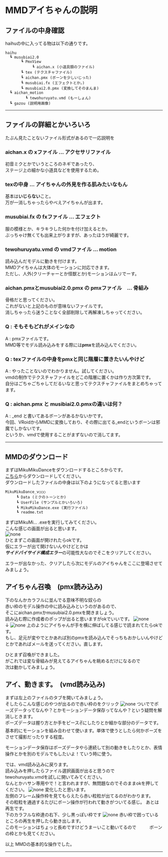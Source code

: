 <!-- Markdown: Open Preview to the side -->
# MMDアイちゃんの説明
## ファイルの中身確認
haihuの中に入ってる物は以下の通りです。
```
haihu
  ┗ musubiai2.0
       ┗ PmxView
            ┗ aichan.x (小道具類のファイル)
       ┗ tex (テクスチャファイル)
       ┗ aichan.pmx (ボーンを少しいじった)
       ┗ musubiai.fx (エフェクトとか。)
       ┗ musubiai2.0.pmx (変換してそのまんま)
  ┗ aichan_motion
         ┗ tewohuruyatu.vmd (もーしょん)
  ┗ gazou (説明用画像)
```
***
## ファイルの詳細とかいろいろ

たぶん見たことないファイル形式があるので一応説明を


### aichan.x の xファイル ... アクセサリファイル   
初音ミクとかでいうところのネギであったり、   
ステージ上の細かな小道具などを使用するため。   

### texの中身 ... アイちゃんの外見を作る肌みたいなもん   
基本は**いじらない**こと。   
万が一消しちゃったらやべえアイちゃんが出ます。  　

### musubiai.fx の fxファイル ... エフェクト   
服の模様とか、キラキラした何かを付け加えるとか。   
ぶっちゃけ無くても出来上がりますが、あったほうが綺麗です。

### tewohuruyatu.vmd の vmdファイル ... motion
読み込んだモデルに動きを付けます。   
MMDアイちゃんは大体のモーションに対応できます。   
ただし、人外(クリーチャーとか怪獣とか)モーションはムリでーす。

### aichan.pmxとmusubiai2.0.pmx の pmxファイル　... 骨組み   
骨格だと思ってください。   
これがないと上記のものが意味ないファイルです。   
消しちゃったら迷うことなく全部削除して再解凍しちゃってください。   
    
### Q : そもそもどれがメインなの
A : pmxファイルです。   
MMD等でモデル読み込みをする際には**pmx**を読み込んでください。
### Q : texファイルの中身をpmxと同じ階層に置きたいんやけど
A : やったことないのでわかりません。試してください。   
vmdの制作でテクスチャファイルをどこの階層に置くかは作り方次第です。   
自分はごちゃごちゃしてだるいなと思ってテクスチャファイルをまとめちゃってます。   
### Q : aichan.pmx と musibiai2.0.pmxの違いは何？
A : _end と書いてあるボーンがあるかないかです。   
今回、VRoidからMMDに変換しており、その際に出てる_endというボーンは邪魔でしかないです。   
というか、vmdで使用することがまずないので消してます。
***
## MMDのダウンロード
まずはMikuMikuDanceをダウンロードするところからです。   
[こちら](https://drive.google.com/uc?id=1XurGlDnQy-EfpO13JcqCocQhjuHtXx6P&export=download)からダウンロードしてください。   
ダウンロードしたファイルの中身は以下のようになってると思います
```
MikuMikuDance_v○○○
     ┗ Data (ミクのトーンとか)
     ┗ UserFile (サンプルとかいろいろ)
     ┗ MikuMikuDance.exe (実行ファイル)
     ┗ readme.txt 
```
まずはMikuMi... .exeを実行してみてください。   
こんな感じの画面が出ると思います。   
![none](gazou/mmd_nanimonaiyo.png)    
ひとまずこの画面が開けれたらokです。   
仮にエラーが出て開けないんやけどとかは   
***サイドバイサイド構成エラー***の可能性大なのでそこをクリアしてください。   

エラーが出なかった、クリアしたら次にモデルのアイちゃんをここに登場させてみましょう。
## アイちゃん召喚　(pmx読み込み)
下のなんかカラフルに並んでる意味不明な奴らの   
赤い枠のモデル操作の中に読み込みというのがあるので、   
そこにaichan.pmxかmusubiai2.0.pmxを開きましょう。   
読み込む際に作成者のポップが出ると思いますがokでいいです。
![none](gazou/mmd_model1.png)
　　　　　　　　　　　　　↓
![none](gazou/mmd_model2.png)
上のようにアイちゃんが手を横に伸ばしてる感じで読まれてたらokです。  
もし、足元が変やでとかあれば別のpmxを読み込んでそっちもおかしいんやけどとかであればメールを送ってください。直します。   

ひとまず召喚ができました。   
がこれでは変な骨組みが見えてるアイちゃんを眺めるだけになるので   
次は動かしてみましょう。

## アイ、動きます。　(vmd読み込み)
まずは左上のファイルのタブを開いてみましょう。   
そしたらこんな感じのやつが出るので赤い枠のをクリック
![none](gazou/mmd_motion.png)
ついででポーズデータってなんや？とかモーションデータ保存ってなんや？という疑問を解消しときます。   
ポーズデータは握り方とか手をピース✌にしたりとか細かな部分のデータです。基本的にモーションを組み合わせて使います。単体で使うとしたら何かポーズをさせて撮影だったりする程度。   

モーションデータ保存はポーズデータやら連続して別の動きをしたりとか、表情操作とかを別のモデルでもしたいよ！ていう時に使う。


では、vmd読み込みに戻ります。   
読み込みを押したらファイル選択画面が出ると思うので   
tewohuruyatu.vmdを試しに開いてみてください。   
なんとかハサン専用やで！と言われますが、無問題なのでそのままokを押してください。
![none](gazou/mmd_motion2.png)
変化したと思います。   
左側のフレーム操作枠を見てもらえたら赤い粒粒が出てるのがわかります。   
その粒粒を通過するたびにボーン操作が行われて動きがついてる感じ。
あとは再生です。   
下のカラフルな枠達の右下、少し黒っぽい枠です
![none](gazou/mmd_motion3.png)
赤い枠で囲っているところの再生を押したら動き出します。   
このモーションはちょっと長めですけどうまーいこと動いてるので　　　ボーンの枠とかも見てください。


以上 MMDの基本的な操作でした。
***
